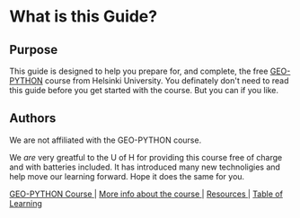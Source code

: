# What is this Guide?


## Purpose
This guide is designed to help you prepare for, and complete, the free [ GEO-PYTHON](https://geo-python-site.readthedocs.io/en/latest/) course from Helsinki University.  You definately don't need to read this guide before you get started with the course. But you can if you like. 


## Authors
We are not affiliated with the GEO-PYTHON course.  

We *are* very greatful to the U of H for providing this course free of charge and with batteries included. It has introduced many new technoligies and help move our learning forward. Hope it does the same for you.










[  GEO-PYTHON Course  ](https://geo-python-site.readthedocs.io/en/latest/)  |  [  More info about the course  ](read_more.md) | [  Resources  ](learn_more.md) |  [Table of Learning  ](table_of_learning.md)

